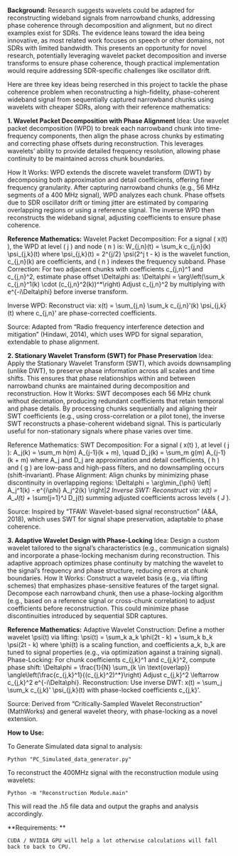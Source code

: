 **Background:**
Research suggests wavelets could be adapted for reconstructing wideband signals from narrowband chunks, addressing phase coherence 
through decomposition and alignment, but no direct examples exist for SDRs. The evidence leans toward the  idea being innovative, 
as most related work focuses on speech or other domains, not SDRs with limited bandwidth. This presents an opportunity for novel research,
potentially leveraging wavelet packet decomposition and inverse transforms to ensure phase coherence, though practical implementation 
would require addressing SDR-specific challenges like oscillator drift.

Here are three key ideas being reserched in this project to tackle the phase coherence problem when reconstructing a high-fidelity,
phase-coherent wideband signal from sequentially captured narrowband chunks using wavelets with cheaper SDRs, along with their reference mathematics:

**1. Wavelet Packet Decomposition with Phase Alignment**
Idea: Use wavelet packet decomposition (WPD) to break each narrowband chunk into time-frequency components, then align the phase across
chunks by estimating and correcting phase offsets during reconstruction. This leverages wavelets’ ability to provide detailed frequency
resolution, allowing phase continuity to be maintained across chunk boundaries.

How It Works: WPD extends the discrete wavelet transform (DWT) by decomposing both approximation and detail coefficients, offering finer
frequency granularity. After capturing narrowband chunks (e.g., 56 MHz segments of a 400 MHz signal), WPD analyzes each chunk.
Phase offsets due to SDR oscillator drift or timing jitter are estimated by comparing overlapping regions or using a reference signal. 
The inverse WPD then reconstructs the wideband signal, adjusting coefficients to ensure phase coherence.

**Reference Mathematics:**
Wavelet Packet Decomposition: For a signal ( x(t) ), the WPD at level ( j ) and node ( n ) is:
W_{j,n}(t) = \sum_k c_{j,n}(k) \psi_{j,k}(t)
where \psi_{j,k}(t) = 2^{j/2} \psi(2^j t - k) is the wavelet function, c_{j,n}(k) are coefficients, and ( n ) indexes the frequency subband.
Phase Correction: For two adjacent chunks with coefficients c_{j,n}^1 and c_{j,n}^2, estimate phase offset \Delta\phi as:
\Delta\phi = \arg\left(\sum_k c_{j,n}^1(k) \cdot (c_{j,n}^2(k))^*\right)
Adjust c_{j,n}^2 by multiplying with e^{-i\Delta\phi} before inverse transform.

Inverse WPD: Reconstruct via:
x(t) = \sum_{j,n} \sum_k c_{j,n}'(k) \psi_{j,k}(t)
where c_{j,n}' are phase-corrected coefficients.

Source: Adapted from “Radio frequency interference detection and mitigation” (Hindawi, 2014), which uses WPD for signal separation, extendable to phase alignment.

**2. Stationary Wavelet Transform (SWT) for Phase Preservation**
Idea: Apply the Stationary Wavelet Transform (SWT), which avoids downsampling (unlike DWT), to preserve phase information across all scales and time shifts.
 This ensures that phase relationships within and between narrowband chunks are maintained during decomposition and reconstruction.
How It Works: SWT decomposes each 56 MHz chunk without decimation, producing redundant coefficients that retain temporal and phase details.
By processing chunks sequentially and aligning their SWT coefficients (e.g., using cross-correlation or a pilot tone), the inverse SWT
reconstructs a phase-coherent wideband signal. This is particularly useful for non-stationary signals where phase varies over time.

Reference Mathematics:
SWT Decomposition: For a signal ( x(t) ), at level ( j ):
A_j(k) = \sum_m h(m) A_{j-1}(k + m), \quad D_j(k) = \sum_m g(m) A_{j-1}(k + m)
where A_j and D_j are approximation and detail coefficients, ( h ) and ( g ) are low-pass and high-pass filters, and no downsampling occurs (shift-invariant).
Phase Alignment: Align chunks by minimizing phase discontinuity in overlapping regions:
\Delta\phi = \arg\min_{\phi} \left\| A_j^1(k) - e^{i\phi} A_j^2(k) \right\|_2
Inverse SWT: Reconstruct via:
x(t) = A_J(t) + \sum_{j=1}^J D_j(t)
summing adjusted coefficients across levels ( J ).

Source: Inspired by “TFAW: Wavelet-based signal reconstruction” (A&A, 2018), which uses SWT for signal shape preservation, adaptable to phase coherence.

**3. Adaptive Wavelet Design with Phase-Locking**
Idea: Design a custom wavelet tailored to the signal’s characteristics (e.g., communication signals) and incorporate a phase-locking mechanism during reconstruction. This adaptive approach optimizes phase continuity by matching the wavelet to the signal’s frequency and phase structure, reducing errors at chunk boundaries.
How It Works: Construct a wavelet basis (e.g., via lifting schemes) that emphasizes phase-sensitive features of the target signal. Decompose each narrowband chunk, then use a phase-locking algorithm (e.g., based on a reference signal or cross-chunk correlation) to adjust coefficients before reconstruction. This could minimize phase discontinuities introduced by sequential SDR captures.

**Reference Mathematics:**
Adaptive Wavelet Construction: Define a mother wavelet \psi(t) via lifting:
\psi(t) = \sum_k a_k \phi(2t - k) + \sum_k b_k \psi(2t - k)
where \phi(t) is a scaling function, and coefficients a_k, b_k are tuned to signal properties (e.g., via optimization against a training signal).
Phase-Locking: For chunk coefficients c_{j,k}^1 and c_{j,k}^2, compute phase shift:
\Delta\phi = \frac{1}{N} \sum_{k \in \text{overlap}} \angle\left(\frac{c_{j,k}^1}{(c_{j,k}^2)^*}\right)
Adjust c_{j,k}^2 \leftarrow c_{j,k}^2 e^{-i\Delta\phi}.
Reconstruction: Use inverse DWT:
x(t) = \sum_j \sum_k c_{j,k}' \psi_{j,k}(t)
with phase-locked coefficients c_{j,k}'.

Source: Derived from “Critically-Sampled Wavelet Reconstruction” (MathWorks) and general wavelet theory, with phase-locking as a novel extension.


**How to Use:**

To Generate Simulated data signal to analysis: 
    
    Python "PC_Simulated_data_generator.py"

To reconstruct the 400MHz signal with the reconstruction module using wavelets: 

    Python -m "Reconstruction Module.main"

  This will read the  .h5  file data and output the graphs and analysis accordingly.  

**Requirements: **

    CUDA / NVIDIA GPU will help a lot otherwise calculations will fall back to back to CPU.



